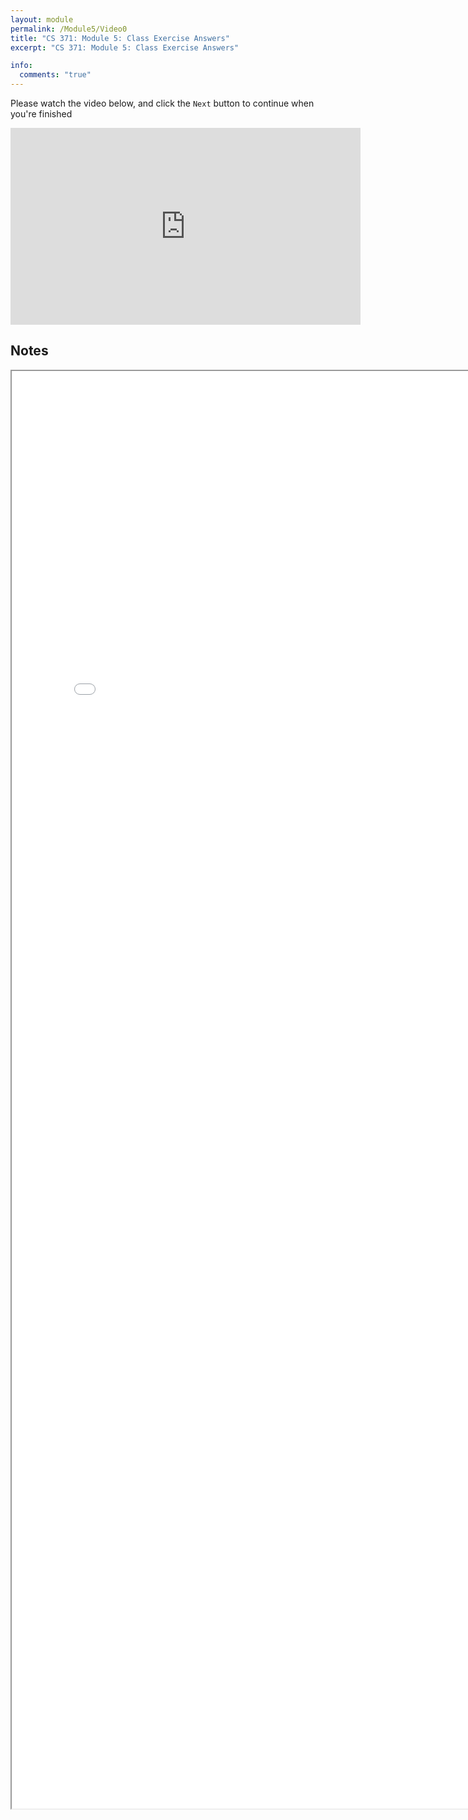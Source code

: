 ```yaml
---
layout: module
permalink: /Module5/Video0
title: "CS 371: Module 5: Class Exercise Answers"
excerpt: "CS 371: Module 5: Class Exercise Answers"

info:
  comments: "true"
---
```


<p>
Please watch the video below, and click the <code>Next</code> button to continue when you're finished
</p>

<iframe width="560" height="315" src="https://www.youtube.com/embed/gEBOa0b9OyE" frameborder="0" allow="accelerometer; autoplay; clipboard-write; encrypted-media; gyroscope; picture-in-picture" allowfullscreen></iframe>


<h2>Notes</h2>


<iframe src="../images/Module5/ClassSolutions.html" width="800" height="2300"></iframe>